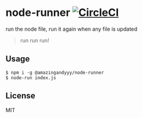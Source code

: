 # node-runner [![CircleCI](https://circleci.com/gh/amazingandyyy/node-runner.svg?style=svg)](https://circleci.com/gh/amazingandyyy/node-runner)

run the node file, run it again when any file is updated

> run run run!

## Usage

```shell
$ npm i -g @amazingandyyy/node-runner
$ node-run index.js
```

## License

MIT

